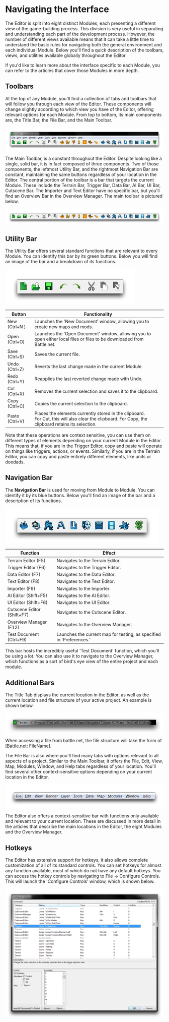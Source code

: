# Navigating the Interface

The Editor is split into eight distinct Modules, each presenting a different view of the game-building process. This division is very useful in separating and understanding each part of the development process. However, the number of different views available means that it can take a little time to understand the basic rules for navigating both the general environment and each individual Module. Below you'll find a quick description of the toolbars, views, and utilities available globally throughout the Editor.

If you'd like to learn more about the interface specific to each Module, you can refer to the articles that cover those Modules in more depth.

## Toolbars

At the top of any Module, you'll find a collection of tabs and toolbars that will follow you through each view of the Editor. These components will change slightly according to which view you have of the Editor, offering relevant options for each Module. From top to bottom, its main components are, the Title Bar, the File Bar, and the Main Toolbar.

![The Toolbar and Tab Collection](./resources/003_Navigating_the_Interface01.png)

The Main Toolbar, is a constant throughout the Editor. Despite looking
like a single, solid bar, it is in fact composed of three components.
Two of those components, the leftmost Utility Bar, and the rightmost
Navigation Bar are constant, maintaining the same buttons regardless of
your location in the Editor. The central portion of the toolbar is a bar
that targets the current Module. These include the Terrain Bar, Trigger
Bar, Data Bar, AI Bar, UI Bar, Cutscene Bar. The Importer and Text
Editor have no specific bar, but you'll find an Overview Bar in the
Overview Manager. The main toolbar is pictured below.

![Main Toolbar](./resources/003_Navigating_the_Interface02.png)

## Utility Bar

The Utility Bar offers several standard functions that are relevant to
every Module. You can identify this bar by its green buttons. Below you
will find an image of the bar and a breakdown of its functions.

![Utility Bar](./resources/003_Navigating_the_Interface03.png)

| Button         | Functionality                                                |
| -------------- | ------------------------------------------------------------ |
| New (Ctrl+N )  | Launches the 'New Document' window, allowing you to create new maps and mods. |
| Open (Ctrl+O)  | Launches the 'Open Document' window, allowing you to open either local files or files to be downloaded from Battle.net. |
| Save (Ctrl+S)  | Saves the current file.                                      |
| Undo (Ctrl+Z)  | Reverts the last change made in the current Module.          |
| Redo (Ctrl+Y)  | Reapplies the last reverted change made with Undo.           |
| Cut (Ctrl+X)   | Removes the current selection and saves it to the clipboard. |
| Copy (Ctrl+C)  | Copies the current selection to the clipboard.               |
| Paste (Ctrl+V) | Places the elements currently stored in the clipboard.<br />For Cut, this will also clear the clipboard. For Copy, the clipboard retains its selection. |



Note that these operations are context sensitive, you can use them on different types of elements depending on your current Module in the Editor. This means that, if you are in the Trigger Editor, copy and
paste will operate on things like triggers, actions, or events. Similarly, if you are in the Terrain Editor, you can copy and paste entirely different elements, like units or doodads.

## Navigation Bar

The **Navigation Bar** is used for moving from Module to Module. You can identify it by its blue buttons. Below you'll find an image of the bar and a description of its functions.

![Navigation Bar](./resources/003_Navigating_the_Interface04.png)

| Function                   | Effect                                                       |
| -------------------------- | ------------------------------------------------------------ |
| Terrain Editor (F5)        | Navigates to the Terrain Editor.                             |
| Trigger Editor (F6)        | Navigates to the Trigger Editor.                             |
| Data Editor (F7)           | Navigates to the Data Editor.                                |
| Text Editor (F8)           | Navigates to the Text Editor.                                |
| Importer (F9)              | Navigates to the Importer.                                   |
| AI Editor (Shift+F5)       | Navigates to the AI Editor.                                  |
| UI Editor (Shift+F6)       | Navigates to the UI Editor.                                  |
| Cutscene Editor (Shift+F7) | Navigates to the Cutscene Editor.                            |
| Overview Manager (F12)     | Navigates to the Overview Manager.                           |
| Test Document (Ctrl+F9)    | Launches the current map for testing, as specified in 'Preferences.' |

This bar hosts the incredibly useful 'Test Document' function, which you'll be using a lot. You can also use it to navigate to the Overview Manager, which functions as a sort of bird's eye view of the entire project and each module.

## Additional Bars

The Title Tab displays the current location in the Editor, as well as the current location and file structure of your active project. An example is shown below.

![Title Bar](./resources/003_Navigating_the_Interface05.png)

When accessing a file from battle.net, the file structure will take the form of \[Battle.net: FileName\].

The File Bar is also where you'll find many tabs with options relevant to all aspects of a project. Similar to the Main Toolbar, it offers the File, Edit, View, Map, Modules, Window, and Help tabs regardless of your location. You'll find several other context-sensitive options depending on your current location in the Editor.

![File Bar](./resources/003_Navigating_the_Interface06.png)

The Editor also offers a context-sensitive bar with functions only available and relevant to your current location. These are discussed in more detail in the articles that describe the main locations in the Editor, the eight Modules and the Overview Manager.

## Hotkeys

The Editor has extensive support for hotkeys, it also allows complete customization of all of its standard controls. You can set hotkeys for almost any function available, most of which do not have any default hotkeys. You can access the hotkey controls by navigating to File -\> Configure Controls. This will launch the 'Configure Controls' window, which is shown below.

![Hotkey Configuration](./resources/003_Navigating_the_Interface07.png)


